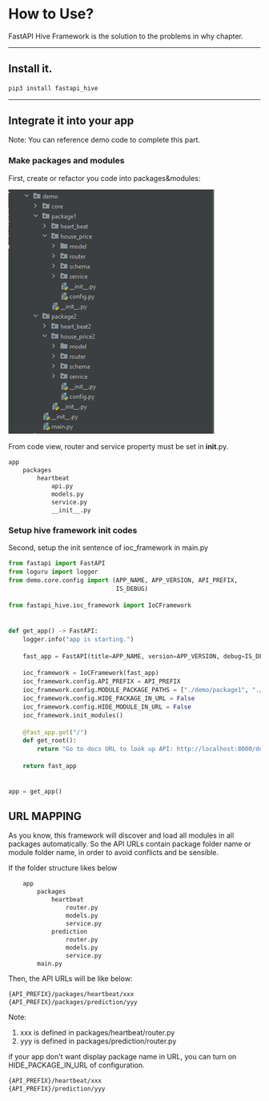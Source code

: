 # How to Use?

FastAPI Hive Framework is the solution to the problems in why chapter.

---

## Install it.

```bash
pip3 install fastapi_hive
```


---

## Integrate it into your app

Note: You can reference demo code to complete this part. 

### Make packages and modules  

First, create or refactor you code into packages&modules:

![module folders](img/module_folders.png)

From code view, router and service property must be set in __init__.py.

    app
        packages
            heartbeat
                api.py
                models.py
                service.py
                __init__.py


### Setup hive framework init codes 

Second, setup the init sentence of ioc_framework in main.py

```Python
from fastapi import FastAPI
from loguru import logger
from demo.core.config import (APP_NAME, APP_VERSION, API_PREFIX,
                              IS_DEBUG)

from fastapi_hive.ioc_framework import IoCFramework


def get_app() -> FastAPI:
    logger.info("app is starting.")

    fast_app = FastAPI(title=APP_NAME, version=APP_VERSION, debug=IS_DEBUG)

    ioc_framework = IoCFramework(fast_app)
    ioc_framework.config.API_PREFIX = API_PREFIX
    ioc_framework.config.MODULE_PACKAGE_PATHS = ["./demo/package1", "./demo/package2"]
    ioc_framework.config.HIDE_PACKAGE_IN_URL = False
    ioc_framework.config.HIDE_MODULE_IN_URL = False
    ioc_framework.init_modules()

    @fast_app.get("/")
    def get_root():
        return "Go to docs URL to look up API: http://localhost:8000/docs"

    return fast_app


app = get_app()

```

## URL MAPPING

As you know, this framework will discover and load all modules in all packages automatically.
So the API URLs contain package folder name or module folder name, in order to avoid conflicts and be sensible.

If the folder structure likes below

```text
    app
        packages
            heartbeat
                router.py
                models.py
                service.py
            prediction
                router.py
                models.py
                service.py
        main.py
```

Then, the API URLs will be like below:

```text
{API_PREFIX}/packages/heartbeat/xxx
{API_PREFIX}/packages/prediction/yyy
```

Note:

1. xxx is defined in packages/heartbeat/router.py
2. yyy is defined in packages/prediction/router.py

if your app don't want display package name in URL, you can turn on HIDE_PACKAGE_IN_URL of configuration.

```text
{API_PREFIX}/heartbeat/xxx
{API_PREFIX}/prediction/yyy
```
